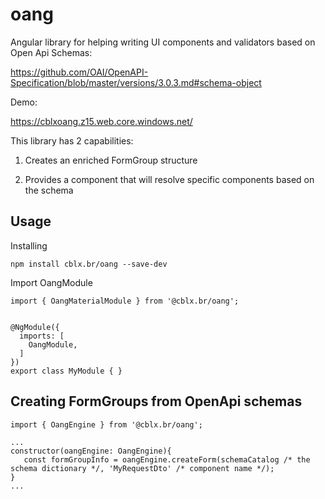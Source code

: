 # oang
Angular library for helping writing UI components and validators based on Open Api Schemas:

https://github.com/OAI/OpenAPI-Specification/blob/master/versions/3.0.3.md#schema-object

Demo:

https://cblxoang.z15.web.core.windows.net/

This library has 2 capabilities:

1. Creates an enriched FormGroup structure 

2. Provides a component that will resolve specific components based on the schema

## Usage

Installing

`
npm install cblx.br/oang --save-dev
`

Import OangModule

```
import { OangMaterialModule } from '@cblx.br/oang';


@NgModule({
  imports: [
    OangModule,
  ]
})
export class MyModule { }
```




## Creating FormGroups from OpenApi schemas

```
import { OangEngine } from '@cblx.br/oang';

...
constructor(oangEngine: OangEngine){
   const formGroupInfo = oangEngine.createForm(schemaCatalog /* the schema dictionary */, 'MyRequestDto' /* component name */);
}
...
```



